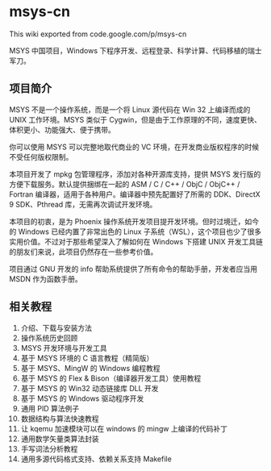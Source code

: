 # msys-cn

This wiki exported from code.google.com/p/msys-cn

MSYS 中国项目，Windows 下程序开发、远程登录、科学计算、代码移植的瑞士军刀。

## 项目简介

MSYS 不是一个操作系统，而是一个将 Linux 源代码在 Win 32 上编译而成的 UNIX 工作环境。MSYS 类似于 Cygwin，但是由于工作原理的不同，速度更快、体积更小、功能强大、便于携带。

你可以使用 MSYS 可以完整地取代商业的 VC 环境，在开发商业版权程序的时候不受任何版权限制。

本项目开发了 mpkg 包管理程序，添加对各种开源库支持，提供 MSYS 发行版的方便下载服务。默认提供捆绑在一起的 ASM / C / C++ / ObjC / ObjC++ / Fortran 编译器，适用于各种用户。编译器中预先配置好了所需的 DDK、DirectX 9 SDK、Pthread 库，无需再次调试开发环境。

本项目的初衷，是为 Phoenix 操作系统开发项目提开发环境。但时过境迁，如今的 Windows 已经内置了非常出色的 Linux 子系统（WSL），这个项目也少了很多实用价值。不过对于那些希望深入了解如何在 Windows 下搭建 UNIX 开发工具链的朋友们来说，此项目仍然存在一些参考价值。

项目通过 GNU 开发的 info 帮助系统提供了所有命令的帮助手册，开发者应当用 MSDN 作为函数手册。

## 相关教程

01. 介绍、下载与安装方法
02. 操作系统历史回顾
03. MSYS 开发环境与开发工具
04. 基于 MSYS 环境的 C 语言教程（精简版）
05. 基于 MSYS、MingW 的 Windows 编程教程
06. 基于 MSYS 的 Flex & Bison（编译器开发工具）使用教程
07. 基于 MSYS 的 Win32 动态链接库 DLL 开发
08. 基于 MSYS 的 Windows 驱动程序开发
09. 通用 PID 算法例子
10. 数据结构与算法快速教程
11. 让 kqemu 加速模块可以在 windows 的 mingw 上编译的代码补丁
12. 通用数学矢量类算法封装
13. 手写词法分析教程
14. 通用多源代码格式支持、依赖关系支持 Makefile

